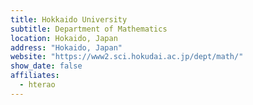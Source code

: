 ```yaml
---
title: Hokkaido University
subtitle: Department of Mathematics
location: Hokaido, Japan
address: "Hokaido, Japan"
website: "https://www2.sci.hokudai.ac.jp/dept/math/"
show_date: false
affiliates:
  - hterao
---
```

